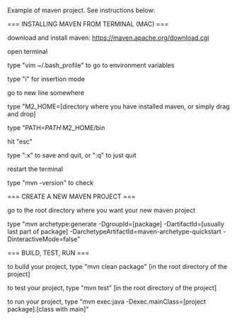 Example of maven project. See instructions below:

=== INSTALLING MAVEN FROM TERMINAL (MAC) ===

download and install maven: 
https://maven.apache.org/download.cgi

open terminal

type "vim ~/.bash_profile" to go to environment variables

type "i" for insertion mode

go to new line somewhere

type "M2_HOME=[directory where you have installed maven, or simply drag and drop]

type "PATH=$PATH:$M2_HOME/bin

hit "esc"

type ":x" to save and quit, or ":q" to just quit

restart the terminal

type "mvn -version" to check

=== CREATE A NEW MAVEN PROJECT ===

go to the root directory where you want your new maven project

type "mvn archetype:generate -DgroupId=[package] -DartifactId=[usually last part of package] -DarchetypeArtifactId=maven-archetype-quickstart -DinteractiveMode=false"

=== BUILD, TEST, RUN ===

to build your project, type "mvn clean package" [in the root directory of the project]

to test your project, type "mvn test" [in the root directory of the project]

to run your project, type "mvn exec:java -Dexec.mainClass=[project package].[class with main]"